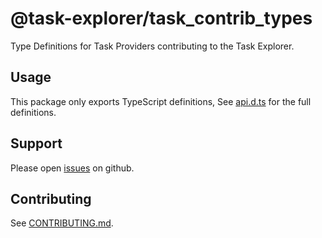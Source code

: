 # @task-explorer/task_contrib_types

Type Definitions for Task Providers contributing to the Task Explorer.

## Usage

This package only exports TypeScript definitions, 
See [api.d.ts](./api.d.ts) for the full definitions.

## Support

Please open [issues](https://github.com/SAP/task-explorer/issues) on github.

## Contributing

See [CONTRIBUTING.md](./CONTRIBUTING.md).


